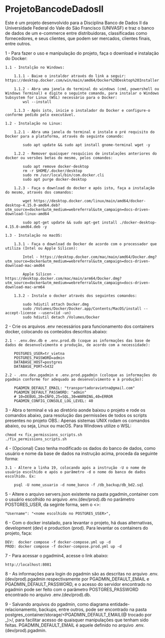 # ProjetoBancodeDadosII

Este é um projeto desenvolvido para a Disciplina Banco de Dados II da Universidade Federal do Vale do São Francisco (UNIVASF) e traz o banco de dados de um e-commerce entre distribuidoras, classificadas como fornecedores, e seus clientes, que podem ser mercados, clientes finais, entre outros.

1 - Para fazer o uso e manipulação do projeto, faça o download e instalação do Docker:
    
    1.1 - Instalção no Windows:
        
        1.1.1 - Baixe o instaldor através do link a seguir: https://desktop.docker.com/win/main/amd64/Docker%20Desktop%20Installer.exe
        
        1.1.2 - Abra uma janela do terminal do windows (cmd, powershell ou Windows Terminal) e digite o seguinte comando, para instalar o Windows Subsystem for Linux (WSL) necessário para o Docker:
            wsl --install
        
        1.1.3 - Após isto, inicie o instalador do Docker e configure-o conforme pedido pelo executável.
    
    1.2 - Instalação no Linux:

        1.2.1 - Abra uma janela do terminal e instale o pré requisito do Docker para a plataforma, através do seguinte comando:

            sudo apt update && sudo apt install gnome-terminal wget -y

        1.2.2 - Remover quaisquer resquícios de instalações anteriores do docker ou versões betas do mesmo, pelos comandos:

            sudo apt remove docker-desktop
            rm -r $HOME/.docker/desktop
            sudo rm /usr/local/bin/com.docker.cli
            sudo apt purge docker-desktop

        1.2.3 - Faça o download do docker e após isto, faça a instalação do mesmo, através dos comandos:

            wget https://desktop.docker.com/linux/main/amd64/docker-desktop-4.15.0-amd64.deb?utm_source=docker&utm_medium=webreferral&utm_campaign=docs-driven-download-linux-amd64

            sudo apt-get update && sudo apt-get install ./docker-desktop-4.15.0-amd64.deb -y

    1.3 - Instalação no macOS:

        1.3.1 - Faça o download do Docker de acordo com o processador que utiliza (Intel ou Apple Silicon):

            Intel - https://desktop.docker.com/mac/main/amd64/Docker.dmg?utm_source=docker&utm_medium=webreferral&utm_campaign=docs-driven-download-mac-amd64

            Apple Silicon - https://desktop.docker.com/mac/main/arm64/Docker.dmg?utm_source=docker&utm_medium=webreferral&utm_campaign=docs-driven-download-mac-arm64

        1.3.2 - Instale o docker através dos seguintes comandos:

            sudo hdiutil attach Docker.dmg
            sudo /Volumes/Docker/Docker.app/Contents/MacOS/install --accept-license --user=(id -un)
            sudo hdiutil detach /Volumes/Docker

2 - Crie os arquivos .env necessários para funcionamento dos containers docker, colocando os conteúdos descritos abaixo:

    2.1 - .env.dev.db e .env.prod.db (coque as informações das base de dados de desenvolvimento e produção, de acordo com a necessidade):

        POSTGRES_USER=tr_vietna
        POSTGRES_PASSWORD=admin
        DATABASE_HOST=postgres
        DATABASE_PORT=5432

    2.2 - .env.dev.pgadmin e .env.prod.pgadmin (coloque as informações do pgadmin conforme for adequado ao desenvolvimento e à produção):

        PGADMIN_DEFAULT_EMAIL: "transportadoravietna@gmail.com"
        PGADMIN_DEFAULT_PASSWORD: "admin"
        # 10=DEBUG,20=INFO,25=SQL,30=WARNING,40=ERROR
        PGADMIN_CONFIG_CONSOLE_LOG_LEVEL: 40

3 - Abra o terminal e vá ao diretório aonde baixou o projeto e rode os comandos abaixo, para resolução das permissões de todos os scripts presentes no projeto
    OBS.: Apenas sistemas UNIX rodam os comandos abaixo, ou seja, Linux ou macOS. Para Windows utilize o WSL:

    chmod +x fix_permissions_scripts.sh
    ./fix_permissions_scripts.sh

4 - (Opcional) Caso tenha modificado os dados do banco de dados, como usuário e nome da base de dados na instrução acima, proceda da seguinte forma:

    3.1 - Altere a linha 19, colocando após a instrução -U o nome de usuário escolhido e após o parâmetro -d o nome do banco de dados escolhido. Ex:

        psql -U nome_usuario -d nome_banco -f /db_backup/db_bd2.sql


5 - Altere o arquivo servers.json existente na pasta pgadmin_container com o usuário escolhido no arquivo .env.(dev/prod).db no parâmetro POSTGRES_USER, da seginte forma, sem o <>:

    "Username": "<nome escolhido no POSTGRES_USER>",

6 - Com o docker instalado, para levantar o projeto, há duas alternativas, development (dev) e production (prod). Para levantar os containers do projeto, faça:

    DEV:  docker compose -f docker-compose.yml up -d   
    PROD: docker compose -f docker-compose.prod.yml up -d

7 - Para acessar o pgadmin4, acesse o link abaixo:

    http://localhost:8081

8 - As informações para login do pgadmin são as descritas no arquivo .env.(dev/prod).pgadmin respectivamente por PGADMIN_DEFAULT_EMAIL e PGADMIN_DEFAULT_PASSWORD, e o acesso do servidor encontrado no pgadmin pode ser feito com o parâmetro POSTGRES_PASSWORD encontrado no arquivo .env.(dev/prod).db.

9 - Salvando arquivos do pgadmin, como diagrama entidade-relacionamento, backups, entre outros, pode ser encontrado na pasta postgres_container/storage/<PGADMIN_DEFAULT_EMAIL(@ trocado por _)>/, para facilitar acesso de quaisquer manipulações que tenham sido feitas. PGADMIN_DEFAULT_EMAIL é aquele definido no arquivo .env.(dev/prod).pgadmin.
